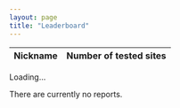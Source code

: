 ```yaml
---
layout: page
title: "Leaderboard"
---
```


<table id="leaderboard" class="hidden">
  <thead>
    <tr>
      <th>Nickname</th>
      <th>Number of tested sites</th>
    </tr>
  </thead>
  <tbody>
  </tbody>
</table>

<p id="loading">Loading...</p>
<p id="no-results" class="hidden">There are currently no reports.</p>

<script src="{{ site.baseurl }}/js/leaderboard.js"></script>